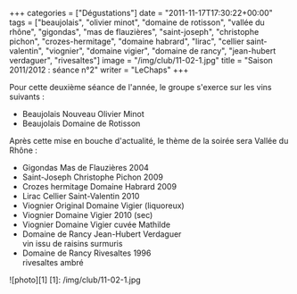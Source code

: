 +++
categories = ["Dégustations"]
date = "2011-11-17T17:30:22+00:00"
tags = ["beaujolais", "olivier minot", "domaine de rotisson", "vallée du rhône", "gigondas", "mas de flauzières", "saint-joseph", "christophe pichon", "crozes-hermitage", "domaine habrard", "lirac", "cellier saint-valentin", "viognier", "domaine vigier", "domaine de rancy", "jean-hubert verdaguer", "rivesaltes"]
image = "/img/club/11-02-1.jpg"
title = "Saison 2011/2012 : séance n°2"
writer = "LeChaps"
+++

Pour cette deuxième séance de l'année, le groupe s'exerce sur les vins suivants :

* Beaujolais Nouveau Olivier Minot
* Beaujolais Domaine de Rotisson

Après cette mise en bouche d'actualité, le thème de la soirée sera Vallée du Rhône :

* Gigondas Mas de Flauzières 2004
* Saint-Joseph Christophe Pichon 2009
* Crozes hermitage Domaine Habrard 2009
* Lirac Cellier Saint-Valentin 2010
* Viognier Original Domaine Vigier (liquoreux)
* Viognier Domaine Vigier 2010 (sec)
* Viognier Domaine Vigier cuvée Mathilde
* Domaine de Rancy Jean-Hubert Verdaguer  
vin issu de raisins surmuris
* Domaine de Rancy Rivesaltes 1996  
rivesaltes ambré

![photo][1]
[1]: /img/club/11-02-1.jpg